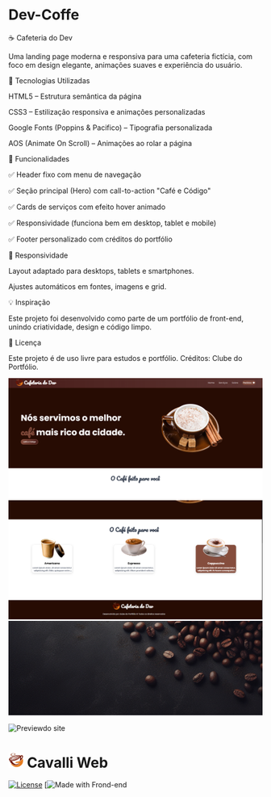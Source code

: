 # Dev-Coffe


☕ Cafeteria do Dev

Uma landing page moderna e responsiva para uma cafeteria fictícia, com foco em design elegante, animações suaves e experiência do usuário.

🚀 Tecnologias Utilizadas

HTML5 – Estrutura semântica da página

CSS3 – Estilização responsiva e animações personalizadas

Google Fonts (Poppins & Pacifico) – Tipografia personalizada

AOS (Animate On Scroll) – Animações ao rolar a página

🎨 Funcionalidades

✅ Header fixo com menu de navegação

✅ Seção principal (Hero) com call-to-action "Café e Código"

✅ Cards de serviços com efeito hover animado

✅ Responsividade (funciona bem em desktop, tablet e mobile)

✅ Footer personalizado com créditos do portfólio

📱 Responsividade

Layout adaptado para desktops, tablets e smartphones.

Ajustes automáticos em fontes, imagens e grid.

💡 Inspiração

Este projeto foi desenvolvido como parte de um portfólio de front-end, unindo criatividade, design e código limpo.

📜 Licença

Este projeto é de uso livre para estudos e portfólio.
Créditos: Clube do Portfólio.


![Preview do Projeto](img/Captura%20de%20tela%202025-09-24%20210745.png)
![Preview do Projeto](img/Captura%20de%20tela%202025-09-24%20210808.png)
![Preview do Projeto](img/graos-cafe-bg.png)

![Previewdo site](https://jhoncavalli.github.io/Dev-Coffe/)


# <img src="img/logo-cafe.png" width="30"/> Cavalli Web

[![License](https://img.shields.io/badge/license-MIT-blue.svg)](LICENSE)
[![Made with Frond-end](https://jhoncavalli.github.io/Dev-Coffe/)
